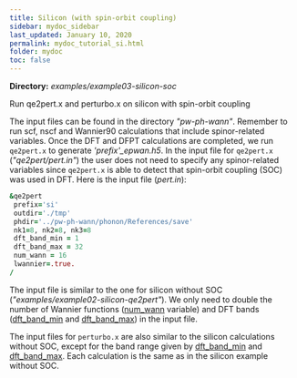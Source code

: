 ```yaml
---
title: Silicon (with spin-orbit coupling)
sidebar: mydoc_sidebar
last_updated: January 10, 2020
permalink: mydoc_tutorial_si.html
folder: mydoc
toc: false
---
```


<div markdown="span" class="alert alert-warning" role="alert"><i class="fa fa-folder fa"></i> <b> Directory:</b> <i>examples/example03-silicon-soc</i>  </div>

Run qe2pert.x and perturbo.x on silicon with spin-orbit coupling

The input files can be found in the directory _"pw-ph-wann"_. Remember to run scf, nscf and Wannier90 calculations that include spinor-related variables. Once the DFT and DFPT calculations are completed, we run `qe2pert.x` to generate _'prefix'\_epwan.h5_. In the input file for `qe2pert.x` (_"qe2pert/pert.in"_) the user does not need to specify any spinor-related variables since `qe2pert.x` is able to detect that spin-orbit coupling (SOC) was used in DFT. Here is the input file (_pert.in_):

```fortran
&qe2pert
 prefix='si'
 outdir='./tmp'
 phdir='../pw-ph-wann/phonon/References/save'
 nk1=8, nk2=8, nk3=8
 dft_band_min = 1
 dft_band_max = 32
 num_wann = 16
 lwannier=.true.
/
```

The input file is similar to the one for silicon without SOC (_"examples/example02-silicon-qe2pert"_). We only need to double the number of Wannier functions ([num_wann](mydoc_param_qe2pert#num_wann) variable) and DFT bands ([dft_band_min](mydoc_param_qe2pert#dft_band_min) and [dft_band_max](mydoc_param_qe2pert#dft_band_max)) in the input file. 

The input files for `perturbo.x` are also similar to the silicon calculations without SOC, except for the band range given by [dft_band_min](mydoc_param_qe2pert#dft_band_min) and [dft_band_max](mydoc_param_qe2pert#dft_band_max). Each calculation is the same as in the silicon example without SOC.

